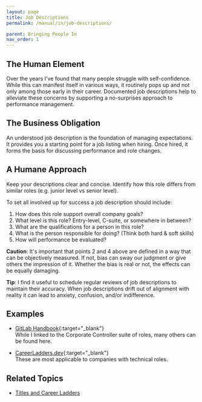 ```yaml
---
layout: page
title: Job Descriptions
permalink: /manual/in/job-descriptions/

parent: Bringing People In
nav_order: 1 
---
```


## The Human Element

Over the years I've found that many people struggle with self-confidence. While
this can manifest itself in various ways, it routinely pops up and not only
among those early in their career. Documented job descriptions help to
alleviate these concerns by supporting a no-surprises approach to performance
management.

## The Business Obligation

An understood job description is the foundation of managing expectations. It
provides you a starting point for a job listing when hiring. Once hired, it
forms the basis for discussing performance and role changes.

## A Humane Approach

Keep your descriptions clear and concise. Identify how this role differs from
similar roles (e.g. junior level vs senior level).

To set all involved up for success a job description should include:

1. How does this role support overall company goals?
2. What level is this role? Entry-level, C-suite, or somewhere in between?
3. What are the qualifications for a person in this role?
4. What is the person responsible for doing? (Think both hard & soft skills)
5. How will performance be evaluated?

**Caution**: It's important that points 2 and 4 above are defined in a way that
can be objectively measured. If not, bias can sway our judgment or give others
the impression of it. Whether the bias is real or not, the effects can be
equally damaging.

**Tip**: I find it useful to schedule regular reviews of job descriptions to
maintain their accuracy. When job descriptions drift out of alignment with
reality it can lead to anxiety, confusion, and/or indifference.

## Examples

* [GitLab Handbook](https://about.gitlab.com/job-families/finance/corporate-controller/){:target="\_blank"}  
  While I linked to the Corporate Controller suite of roles, many others can be
  found here.  

* [CareerLadders.dev](https://career-ladders.dev){:target="\_blank"}  
  These are most applicable to companies with technical roles.

## Related Topics

* [Titles and Career Ladders](/manual/performance/titles-and-career-ladders/)

